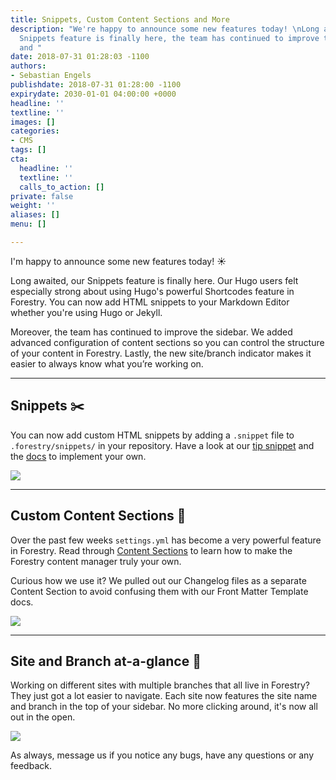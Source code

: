 ```yaml
---
title: Snippets, Custom Content Sections and More
description: "We're happy to announce some new features today! \nLong awaited, our
  Snippets feature is finally here, the team has continued to improve the sidebar
  and "
date: 2018-07-31 01:28:03 -1100
authors:
- Sebastian Engels
publishdate: 2018-07-31 01:28:00 -1100
expirydate: 2030-01-01 04:00:00 +0000
headline: ''
textline: ''
images: []
categories:
- CMS
tags: []
cta:
  headline: ''
  textline: ''
  calls_to_action: []
private: false
weight: ''
aliases: []
menu: []

---
```

I'm happy to announce some new features today! ☀️

Long awaited, our Snippets feature is finally here. Our Hugo users felt especially strong about using Hugo's powerful Shortcodes feature in Forestry. You can now add HTML snippets to your Markdown Editor whether you're using Hugo or Jekyll.

Moreover, the team has continued to improve the sidebar. We added advanced configuration of content sections so you can control the structure of your content in Forestry. Lastly, the new site/branch indicator makes it easier to always know what you’re working on.

***

## Snippets ✂️

You can now add custom HTML snippets by adding a `.snippet` file to `.forestry/snippets/` in your repository. Have a look at our [tip snippet](https://github.com/forestryio/forestry.io/blob/master/hugo/.forestry/snippets/tip.snippet) and the [docs](https://forestry.io/docs/settings/snippets/) to implement your own.

![](/uploads/2018/07/snippets.png)

***

## Custom Content Sections 🌈

Over the past few weeks `settings.yml` has become a very powerful feature in Forestry. Read through [Content Sections](https://forestry.io/docs/settings/content-sections/) to learn how to make the Forestry content manager truly your own. 

Curious how we use it? We pulled out our Changelog files as a separate Content Section to avoid confusing them with our Front Matter Template docs.

![](/uploads/2018/07/Create-sections.jpg)

***

## Site and Branch at-a-glance 👀

Working on different sites with multiple branches that all live in Forestry? They just got a lot easier to navigate. Each site now features the site name and branch in the top of your sidebar. No more clicking around, it's now all out in the open.

![](/uploads/2018/07/branch-and-repo.png)

As always, message us if you notice any bugs, have any questions or any feedback.
